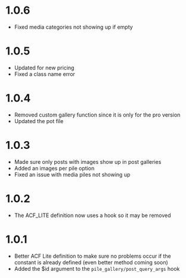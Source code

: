 # 1.0.6
- Fixed media categories not showing up if empty

# 1.0.5
- Updated for new pricing
- Fixed a class name error

# 1.0.4
- Removed custom gallery function since it is only for the pro version
- Updated the pot file

# 1.0.3

- Made sure only posts with images show up in post galleries
- Added an images per pile option
- Fixed an issue with media piles not showing up

# 1.0.2

- The ACF_LITE definition now uses a hook so it may be removed

# 1.0.1

- Better ACF Lite definition to make sure no problems occur if the constant is already defined (even better method coming soon)
- Added the $id argument to the `pile_gallery/post_query_args` hook
